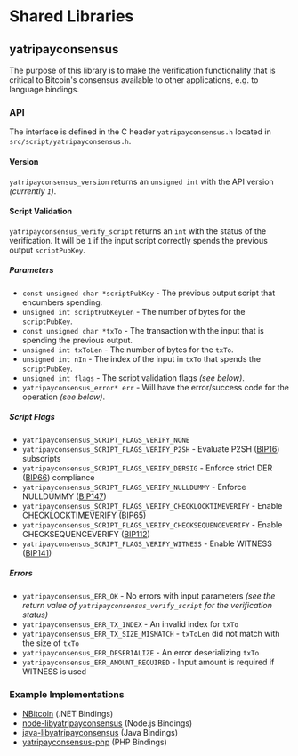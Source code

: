 Shared Libraries
================

## yatripayconsensus

The purpose of this library is to make the verification functionality that is critical to Bitcoin's consensus available to other applications, e.g. to language bindings.

### API

The interface is defined in the C header `yatripayconsensus.h` located in `src/script/yatripayconsensus.h`.

#### Version

`yatripayconsensus_version` returns an `unsigned int` with the API version *(currently `1`)*.

#### Script Validation

`yatripayconsensus_verify_script` returns an `int` with the status of the verification. It will be `1` if the input script correctly spends the previous output `scriptPubKey`.

##### Parameters
- `const unsigned char *scriptPubKey` - The previous output script that encumbers spending.
- `unsigned int scriptPubKeyLen` - The number of bytes for the `scriptPubKey`.
- `const unsigned char *txTo` - The transaction with the input that is spending the previous output.
- `unsigned int txToLen` - The number of bytes for the `txTo`.
- `unsigned int nIn` - The index of the input in `txTo` that spends the `scriptPubKey`.
- `unsigned int flags` - The script validation flags *(see below)*.
- `yatripayconsensus_error* err` - Will have the error/success code for the operation *(see below)*.

##### Script Flags
- `yatripayconsensus_SCRIPT_FLAGS_VERIFY_NONE`
- `yatripayconsensus_SCRIPT_FLAGS_VERIFY_P2SH` - Evaluate P2SH ([BIP16](https://github.com/yatripay/bips/blob/master/bip-0016.mediawiki)) subscripts
- `yatripayconsensus_SCRIPT_FLAGS_VERIFY_DERSIG` - Enforce strict DER ([BIP66](https://github.com/yatripay/bips/blob/master/bip-0066.mediawiki)) compliance
- `yatripayconsensus_SCRIPT_FLAGS_VERIFY_NULLDUMMY` - Enforce NULLDUMMY ([BIP147](https://github.com/yatripay/bips/blob/master/bip-0147.mediawiki))
- `yatripayconsensus_SCRIPT_FLAGS_VERIFY_CHECKLOCKTIMEVERIFY` - Enable CHECKLOCKTIMEVERIFY ([BIP65](https://github.com/yatripay/bips/blob/master/bip-0065.mediawiki))
- `yatripayconsensus_SCRIPT_FLAGS_VERIFY_CHECKSEQUENCEVERIFY` - Enable CHECKSEQUENCEVERIFY ([BIP112](https://github.com/yatripay/bips/blob/master/bip-0112.mediawiki))
- `yatripayconsensus_SCRIPT_FLAGS_VERIFY_WITNESS` - Enable WITNESS ([BIP141](https://github.com/yatripay/bips/blob/master/bip-0141.mediawiki))

##### Errors
- `yatripayconsensus_ERR_OK` - No errors with input parameters *(see the return value of `yatripayconsensus_verify_script` for the verification status)*
- `yatripayconsensus_ERR_TX_INDEX` - An invalid index for `txTo`
- `yatripayconsensus_ERR_TX_SIZE_MISMATCH` - `txToLen` did not match with the size of `txTo`
- `yatripayconsensus_ERR_DESERIALIZE` - An error deserializing `txTo`
- `yatripayconsensus_ERR_AMOUNT_REQUIRED` - Input amount is required if WITNESS is used

### Example Implementations
- [NBitcoin](https://github.com/NicolasDorier/NBitcoin/blob/master/NBitcoin/Script.cs#L814) (.NET Bindings)
- [node-libyatripayconsensus](https://github.com/bitpay/node-libyatripayconsensus) (Node.js Bindings)
- [java-libyatripayconsensus](https://github.com/dexX7/java-libyatripayconsensus) (Java Bindings)
- [yatripayconsensus-php](https://github.com/Bit-Wasp/yatripayconsensus-php) (PHP Bindings)
